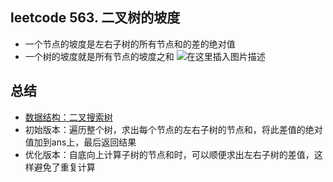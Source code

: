 ﻿## leetcode 563. 二叉树的坡度
- 一个节点的坡度是左右子树的所有节点和的差的绝对值
- 一个树的坡度就是所有节点的坡度之和
![在这里插入图片描述](https://img-blog.csdnimg.cn/20190512031213470.png?x-oss-process=image/watermark,type_ZmFuZ3poZW5naGVpdGk,shadow_10,text_aHR0cHM6Ly9ibG9nLmNzZG4ubmV0L2x1aGFvMTk5ODA5MDk=,size_16,color_FFFFFF,t_70)

## 总结
- [数据结构：二叉搜索树](https://blog.csdn.net/luhao19980909/article/details/89931636)
- 初始版本：遍历整个树，求出每个节点的左右子树的节点和，将此差值的绝对值加到ans上，最后返回结果
- 优化版本：自底向上计算子树的节点和时，可以顺便求出左右子树的差值，这样避免了重复计算
